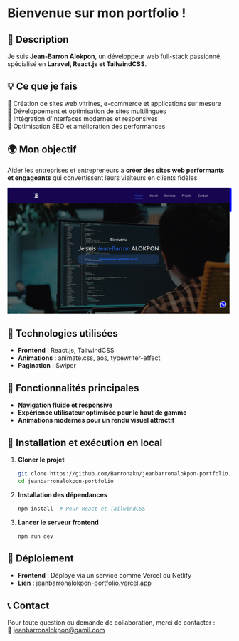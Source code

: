 # Bienvenue sur mon portfolio !  

## 📌 Description  
Je suis **Jean-Barron Alokpon**, un développeur web full-stack passionné, spécialisé en **Laravel, React.js et TailwindCSS**.  

## 💡 Ce que je fais  
🔹 Création de sites web vitrines, e-commerce et applications sur mesure  
🔹 Développement et optimisation de sites multilingues  
🔹 Intégration d'interfaces modernes et responsives  
🔹 Optimisation SEO et amélioration des performances  

## 🌍 Mon objectif  
Aider les entreprises et entrepreneurs à **créer des sites web performants et engageants** qui convertissent leurs visiteurs en clients fidèles.  


![](<public/Capture d’écran du 2025-02-16 05-14-12.png>)

## 🚀 Technologies utilisées  
- **Frontend** : React.js, TailwindCSS  
- **Animations** : animate.css, aos, typewriter-effect
- **Pagination** : Swiper

## 🎨 Fonctionnalités principales  
- **Navigation fluide et responsive**  
- **Expérience utilisateur optimisée pour le haut de gamme**  
- **Animations modernes pour un rendu visuel attractif**  

## 🔧 Installation et exécution en local  
1. **Cloner le projet**  
   ```bash
   git clone https://github.com/Barronakn/jeanbarronalokpon-portfolio.git
   cd jeanbarronalokpon-portfolio
   ```

2. **Installation des dépendances**  
   ```bash
   npm install  # Pour React et TailwindCSS
   ```

3. **Lancer le serveur frontend**  
   ```bash
   npm run dev
   ```

## 📌 Déploiement  
- **Frontend** : Déployé via un service comme Vercel ou Netlify  
- **Lien** : [jeanbarronalokpon-portfolio.vercel.app](jeanbarronalokpon-portfolio.vercel.app)

## 📞 Contact  
Pour toute question ou demande de collaboration, merci de contacter :  
📧 jeanbarronalokpon@gamil.com
